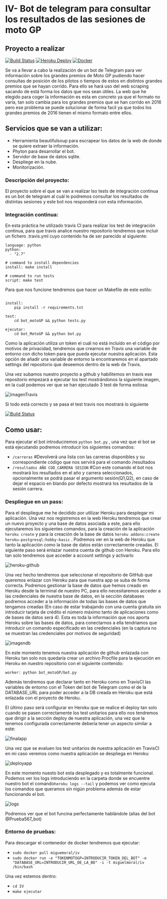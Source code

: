 # IV- Bot de telegram para consultar los resultados de las sesiones de moto GP

## Proyecto a realizar

[![Build Status](https://travis-ci.org/Miguelmoral/IV.svg?branch=master)](https://travis-ci.org/Miguelmoral/IV)
[![Heroku Deploy](https://www.herokucdn.com/deploy/button.svg)](https://lit-spire-74429.herokuapp.com/) 
[![Docker](https://camo.githubusercontent.com/8a4737bc02fcfeb36a2d7cfb9d3e886e9baf37ad/687474703a2f2f693632382e70686f746f6275636b65742e636f6d2f616c62756d732f7575362f726f6d696c67696c646f2f646f636b657269636f6e5f7a7073776a3369667772772e706e67)](https://hub.docker.com/r/miguelmoral/iv/)

Se va a llevar a cabo la realización de un bot de Telegram para ver información sobre los grandes premios de Moto GP pudiendo hacer consultas de posición de los pilotos o tiempos de estos en distintos grandes premios que se hayan corrido. Para ello se hará uso del web scraping sacando de está forma los datos que nos sean útiles. La web que he elegido para coger la información es esta en concreto ya que el formato no varia, tan solo cambia para los grandes premios que se han corrido en 2016 pero ese problema se puede solucionar de forma facil ya que todos los grandes premios de 2016 tienen el mismo formato entre ellos.

## Servicios que se van a utilizar:
- Herramienta beautifulsoup para escrapear los datos de la web de donde se quiere extraer la información.
- Phyton para desarrollar el bot.
- Servidor de base de datos sqlite.
- Despliege en la nube.
- Monitorización.

### Descripción del proyecto:

El proyecto sobre el que se van a realizar lso tests de integración continua es un bot de telegram al cuál le podremos consultar los resultados de distintas sesiones y este bot nos responderá con esta información.


### Integración continua:

En esta práctica he utilizado travis CI para realizar los test de integración continua, para que travis analice nuestro repositorio tendremos que incluir un fichero .travis.yml cuyo contenido ha de ser parecido al siguiente:

```
language: python
python:
  - "2.7"

# command to install dependencies
install: make install

# command to run tests
script: make test

```

Para que nos funcione tendremos que hacer un Makefile de este estilo:

```

install:
	pip install -r requirements.txt

test:
	cd bot_motoGP && python tests.py

ejecutar:
	cd bot_MotoGP && python bot.py

```

Como la aplicación utiliza un token el cuál no está incluido en el código por motivos de privacidad, tendremos que crearnos en Travis una variable de entorno con dicho token para que pueda ejecutar nuestra aplicación. Esta opción de añadir una variable de entorno la encontraremos en el apartado settings del repositorio que deseemos dentro de la web de Travis.

Una vez subamos nuestro proyecto a github y habilitemos en travis ese repositorio empezará a ejecutar los test mostrándonos la siguiente imagen, en la cuál podemos ver que se han ejecutado 3 test de forma exitosa:

![imagenTravis](http://i64.tinypic.com/262r6mv.png)

Si todo está correcto y se pasa el test travis nos mostrará lo siguiente 

[![Build Status](https://travis-ci.org/Miguelmoral/IV.svg?branch=master)](https://travis-ci.org/Miguelmoral/IV)



## Como usar:

Para ejecutar el bot introduciremos `python bot.py` , una vez que el bot se está ejecutando podremos introducir los siguientes comandos:

- `/carreras`  #Devolverá una lista con las carreras disponibles y su correspondiente código que nos servirá para el comando /resultados
- `/resultados AÑO COD_CARRERA SESION` #Con este comando el bot nos mostrará los resultados en el año y carrera seleccionados, opcionalmente se podrá pasar el argumento sesión(Q1,Q2), en caso de dejar el espacio en blando por defecto mostrará los resultados de la sesión carrera.

### Despliegue en un pass:

Para el despliegue me he decidido por utilizar Heroku para desplegar mi aplicación. Una vez nos registremos en la web Heroku tendremos que crear un nuevo proyecto y una base de datos asociada a este, para ello ejecutaremos los siguientes comandos, para la creación de la aplicación `heroku create` y para la creación de la base de datos `heroku addons:create heroku-postgresql:hobby-basic` . Podremos ver en la web de Heroku que tanto la aplicación como la base de datos están correctamente creadas. El siguiente paso será enlazar nuestra cuenta de github con Heroku. Para ello tan solo tendremos que acceder a account settings y activarlo

![heroku-github](http://i64.tinypic.com/13z4rnp.png)

Una vez hecho tendremos que seleccionar el repositorio de GitHub que queremos enlazar con Heroku para que nuestra app se suba de forma correcta.
Podremos gestionar la base de datos que hemos creado en Heroku desde la terminal de nuestro PC, para ello necesitaremos acceder a las credenciales de nuestra base de datos, en la sección databases podremos acceder a la información de todas las bases de datos que tengamos creadas (En caso de estar trabajando con una cuenta gratuita sin introducir tarjeta de crédito el número máximo tanto de aplicaciones como de bases de datos será 4). Esta es toda la información que nos aporta Heroku sobre las bases de datos, para conectarnos a ella tendriamos que introducir un comando especificado en las credenciales (en la captura no se muestran las credenciales por motivos de seguridad)

![imagendb](http://i68.tinypic.com/dm8uoh.png)

En este momento tenemos nuestra aplicación de github enlazada con Heroku tan solo nos quedaría crear un archivo Procfile para la ejecución en Heroku en nuestro repositorio con el siguiente contenido:

```
worker: python bot_motoGP/bot.py

```
Además tendremos que declarar tanto en Heroku como en TravisCI las variables de entorno con el Token del bot de Telegram como el de la DATABASE_URL para poder acceder a la DB creada en Heroku que está enlazada con el proyecto de Heroku.

El último paso será configurar en Heroku que se realice el deploy tan solo cuando se pasen correctamente los test unitarios para ello nos tendremos que dirigir a la sección deploy de nuestra aplicación, una vez que la tenemos configurada correctamente debería tener un aspecto similar a este:

![finalapp](http://i67.tinypic.com/x4kisy.png)

Una vez que se evaluen los test unitarios de nuestra aplicación en TravisCI en mi caso veremos como nuestra aplicación se despliega en Heroku:

![deployapp](http://i64.tinypic.com/2wcfwxt.png)

En este momento nuesto bot esta desplegado y es totalmente funcional. Podemos ver los logs introduciendo en la carpeta donde se encuentre nuestro bot el comando`heroku logs --tail` y podemos ver como ejecuta los comandos que queramos sin nigún problema además de estar funcionando el bot.

![logs](http://i67.tinypic.com/fbjau1.png)

Podremos ver que el bot funcina perfectamente hablándole (alias del bot @Prueba567_bot)

### Entorno de pruebas:

Para descargar el contenedor de docker tendremos que ejecutar:
- `sudo docker pull miguemoral/iv`
- `sudo docker run -e "TOKENMOTOGP=INTRODUCIR_TOKEN_DEL_BOT" -e "DATABASE_URL=INTRODUCIR_URL_DE_LA_BD" -i -t miguelmoral/iv /bin/bash`

Una vez estemos dentro:
- `cd IV`
- `make ejecutar`







